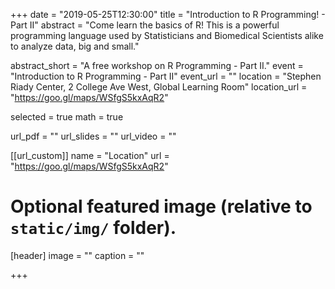 +++
date = "2019-05-25T12:30:00"
title = "Introduction to R Programming! - Part II"
abstract = "Come learn the basics of R! This is a powerful programming language used by Statisticians and Biomedical Scientists alike to analyze data, big and small."

abstract_short = "A free workshop on R Programming - Part II."
event = "Introduction to R Programming - Part II"
event_url = ""
location = "Stephen Riady Center, 2 College Ave West, Global Learning Room"
location_url = "https://goo.gl/maps/WSfgS5kxAqR2"

selected = true
math = true

url_pdf = ""
url_slides = ""
url_video = ""

[[url_custom]]
    name = "Location"
    url = "https://goo.gl/maps/WSfgS5kxAqR2"
    
# Optional featured image (relative to `static/img/` folder).
[header]
image = ""
caption = ""

+++


